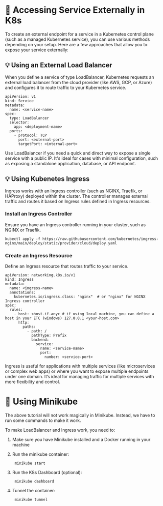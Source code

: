 # 📂 Accessing Service Externally in K8s
To create an external endpoint for a service in a Kubernetes control plane (such as a managed Kubernetes service), 
you can use various methods depending on your setup. 
Here are a few approaches that allow you to expose your service externally:

## 💡 Using an External Load Balancer 
When you define a service of type LoadBalancer, Kubernetes requests an external load balancer from the cloud provider 
(like AWS, GCP, or Azure) and configures it to route traffic to your Kubernetes service.

    apiVersion: v1
    kind: Service
    metadata:
      name: <service-name>
    spec:
      type: LoadBalancer
      selector:
        app: <deployment-name>
      ports:
        - protocol: TCP
          port: <external-port>
          targetPort: <internal-port>

Use LoadBalancer if you need a quick and direct way to expose a single service with a public IP. 
It's ideal for cases with minimal configuration, such as exposing a standalone application, database, or API endpoint.

## 💡 Using Kubenetes Ingress
Ingress works with an Ingress controller (such as NGINX, Traefik, or HAProxy) deployed within the cluster. 
The controller manages external traffic and routes it based on Ingress rules defined in Ingress resources.

### Install an Ingress Controller
Ensure you have an Ingress controller running in your cluster, such as NGINX or Traefik.

    kubectl apply -f https://raw.githubusercontent.com/kubernetes/ingress-nginx/main/deploy/static/provider/cloud/deploy.yaml

### Create an Ingress Resource
Define an Ingress resource that routes traffic to your service.

    apiVersion: networking.k8s.io/v1
    kind: Ingress
    metadata:
      name: <ingress-name>
      annotations:
        kubernetes.io/ingress.class: "nginx"  # or "nginx" for NGINX Ingress controller
    spec:
      rules:
        - host: <host-if-any> # if using local machine, you can define a host in your ETC (windows) 127.0.0.1 <your-host.com>
          http:
            paths:
              - path: /
                pathType: Prefix
                backend:
                  service:
                    name: <service-name>
                    port:
                      number: <service-port>


Ingress is useful for applications with multiple services (like microservices or complex web apps) 
or where you want to expose multiple endpoints under one domain. 
It’s ideal for managing traffic for multiple services with more flexibility and control.


# 📂 Using Minikube
The above tutorial will not work magically in Minikube. Instead, we have to run some commands to make it work.

To make LoadBalancer and Ingress work, you need to:

1. Make sure you have Minikube installed and a Docker running in your machine
2. Run the minikube container:
   
        minikube start
  
3. Run the K8s Dashboard (optional):

        minikube dashboard
   
4. Tunnel the container:

        minikube tunnel
